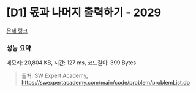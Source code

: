 # [D1] 몫과 나머지 출력하기 - 2029 

[문제 링크](https://swexpertacademy.com/main/code/problem/problemDetail.do?contestProbId=AV5QGNvKAtEDFAUq) 

### 성능 요약

메모리: 20,804 KB, 시간: 127 ms, 코드길이: 399 Bytes



> 출처: SW Expert Academy, https://swexpertacademy.com/main/code/problem/problemList.do
